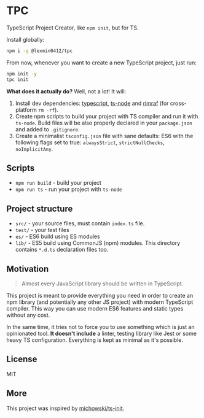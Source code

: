 # TPC

TypeScript Project Creator, like `npm init`, but for TS.

Install globally:

```sh
npm i -g @lexmin0412/tpc
```

From now, whenever you want to create a new TypeScript project, just run:

```sh
npm init -y
tpc init
```

**What does it actually do?** Well, not a lot! It will:

1. Install dev dependencies: [typescript](https://github.com/Microsoft/TypeScript), [ts-node](https://www.npmjs.com/package/ts-node) and [rimraf](https://github.com/isaacs/rimraf) (for cross-platform `rm -rf`).
2. Create npm scripts to build your project with TS compiler and run it with `ts-node`. Build files will be also properly declared in your `package.json` and added to `.gitignore`.
3. Create a minimalist `tsconfig.json` file with sane defaults: ES6 with the following flags set to true: `alwaysStrict`, `strictNullChecks`, `noImplicitAny`.

## Scripts

* `npm run build` - build your project
* `npm run ts` - run your project with `ts-node`

## Project structure

* `src/` - your source files, must contain `index.ts` file.
* `test/` - your test files
* `es/` - ES6 build using ES modules
* `lib/` - ES5 build using CommonJS (npm) modules. This directory contains `*.d.ts` declaration files too.

## Motivation

> Almost every JavaScript library should be written in TypeScript.

This project is meant to provide everything you need in order to create an npm library (and potentially any other JS project) with modern TypeScript compiler. This way you can use modern ES6 features and static types without any cost.

In the same time, it tries not to force you to use something which is just an opinionated tool. **It doesn't include** a linter, testing library like Jest or some heavy TS configuration. Everything is kept as minimal as it's possible.

## License

MIT

## More

This project was inspired by [michowski/ts-init](https://github.com/michowski/ts-init).
